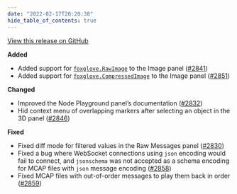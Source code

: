 ```yaml
---
date: "2022-02-17T20:20:38"
hide_table_of_contents: true
---
```

[View this release on GitHub](https://github.com/foxglove/studio/releases/tag/v1.1.0)

**Added**
- Added support for [`foxglove.RawImage`](https://foxglove.dev/docs/studio/messages/raw-image) to the Image panel ([#2841](https://github.com/foxglove/studio/pull/2841))
- Added support for [`foxglove.CompressedImage`](https://foxglove.dev/docs/studio/messages/compressed-image) to the Image panel ([#2851](https://github.com/foxglove/studio/pull/2851))

**Changed**
- Improved the Node Playground panel’s documentation ([#2832](https://github.com/foxglove/studio/pull/2832))
- Hid context menu of overlapping markers after selecting an object in the 3D panel ([#2846](https://github.com/foxglove/studio/pull/2846))

**Fixed**
- Fixed diff mode for filtered values in the Raw Messages panel ([#2830](https://github.com/foxglove/studio/pull/2830))
- Fixed a bug where WebSocket connections using `json` encoding would fail to connect, and `jsonschema` was not accepted as a schema encoding for MCAP files with `json` message encoding ([#2858](https://github.com/foxglove/studio/pull/2858))
- Fixed MCAP files with out-of-order messages to play them back in order ([#2859](https://github.com/foxglove/studio/pull/2859))